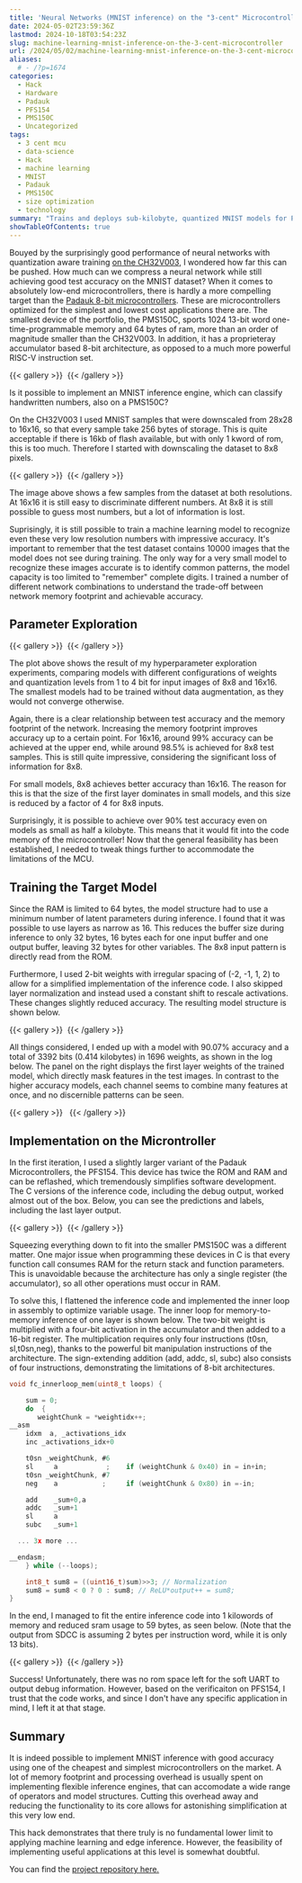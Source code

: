 ```yaml
---
title: 'Neural Networks (MNIST inference) on the "3-cent" Microcontroller'
date: 2024-05-02T23:59:36Z
lastmod: 2024-10-18T03:54:23Z
slug: machine-learning-mnist-inference-on-the-3-cent-microcontroller
url: /2024/05/02/machine-learning-mnist-inference-on-the-3-cent-microcontroller/
aliases:
  # - /?p=1674
categories:
  - Hack
  - Hardware
  - Padauk
  - PFS154
  - PMS150C
  - Uncategorized
tags:
  - 3 cent mcu
  - data-science
  - Hack
  - machine learning
  - MNIST
  - Padauk
  - PMS150C
  - size optimization
  - technology
summary: "Trains and deploys sub-kilobyte, quantized MNIST models for Padauk PMS150C MCUs, charting parameter sweeps, architecture tweaks, and inline-assembly optimizations that squeeze inference into 1 kword of OTP and 59 bytes of RAM."
showTableOfContents: true
---
```

Bouyed by the surprisingly good performance of neural networks with quantization aware training [on the CH32V003](/2024/04/24/implementing-neural-networks-on-the-10-cent-risc-v-mcu-without-multiplier/), I wondered how far this can be pushed. How much can we compress a neural network while still achieving good test accuracy on the MNIST dataset? When it comes to absolutely low-end microcontrollers, there is hardly a more compelling target than the [Padauk 8-bit microcontrollers](/2019/08/12/the-terrible-3-cent-mcu/). These are microcontrollers optimized for the simplest and lowest cost applications there are. The smallest device of the portfolio, the PMS150C, sports 1024 13-bit word one-time-programmable memory and 64 bytes of ram, more than an order of magnitude smaller than the CH32V003. In addition, it has a proprieteray accumulator based 8-bit architecture, as opposed to a much more powerful RISC-V instruction set.

{{< gallery >}}
  <img src="banner-1.png" alt="" />
{{< /gallery >}}

Is it possible to implement an MNIST inference engine, which can classify handwritten numbers, also on a PMS150C?

On the CH32V003 I used MNIST samples that were downscaled from 28x28 to 16x16, so that every sample take 256 bytes of storage. This is quite acceptable if there is 16kb of flash available, but with only 1 kword of rom, this is too much. Therefore I started with downscaling the dataset to 8x8 pixels.

{{< gallery >}}
  <img src="samplescompared-1.png" alt="" />
{{< /gallery >}}

The image above shows a few samples from the dataset at both resolutions. At 16x16 it is still easy to discriminate different numbers. At 8x8 it is still possible to guess most numbers, but a lot of information is lost.

Suprisingly, it is still possible to train a machine learning model to recognize even these very low resolution numbers with impressive accuracy. It's important to remember that the test dataset contains 10000 images that the model does not see during training. The only way for a very small model to recognize these images accurate is to identify common patterns, the model capacity is too limited to "remember" complete digits. I trained a number of different network combinations to understand the trade-off between network memory footprint and achievable accuracy.

## Parameter Exploration

{{< gallery >}}
  <img src="nnexploration.png" alt="" />
{{< /gallery >}}

The plot above shows the result of my hyperparameter exploration experiments, comparing models with different configurations of weights and quantization levels from 1 to 4 bit for input images of 8x8 and 16x16. The smallest models had to be trained without data augmentation, as they would not converge otherwise.

Again, there is a clear relationship between test accuracy and the memory footprint of the network. Increasing the memory footprint improves accuracy up to a certain point. For 16x16, around 99% accuracy can be achieved at the upper end, while around 98.5% is achieved for 8x8 test samples. This is still quite impressive, considering the significant loss of information for 8x8.

For small models, 8x8 achieves better accuracy than 16x16. The reason for this is that the size of the first layer dominates in small models, and this size is reduced by a factor of 4 for 8x8 inputs.

Surprisingly, it is possible to achieve over 90% test accuracy even on models as small as half a kilobyte. This means that it would fit into the code memory of the microcontroller! Now that the general feasibility has been established, I needed to tweak things further to accommodate the limitations of the MCU.

## Training the Target Model

Since the RAM is limited to 64 bytes, the model structure had to use a minimum number of latent parameters during inference. I found that it was possible to use layers as narrow as 16. This reduces the buffer size during inference to only 32 bytes, 16 bytes each for one input buffer and one output buffer, leaving 32 bytes for other variables. The 8x8 input pattern is directly read from the ROM.

Furthermore, I used 2-bit weights with irregular spacing of (-2, -1, 1, 2) to allow for a simplified implementation of the inference code. I also skipped layer normalization and instead used a constant shift to rescale activations. These changes slightly reduced accuracy. The resulting model structure is shown below.

{{< gallery >}}
  <img src="model_mcu.drawio.png" alt="" />
{{< /gallery >}}

All things considered, I ended up with a model with 90.07% accuracy and a total of 3392 bits (0.414 kilobytes) in 1696 weights, as shown in the log below. The panel on the right displays the first layer weights of the trained model, which directly mask features in the test images. In contrast to the higher accuracy models, each channel seems to combine many features at once, and no discernible patterns can be seen.



{{< gallery >}}
  <img src="grafik-9.webp" alt="" />
  <img src="firstlayer-1.png" alt="" />
{{< /gallery >}}



## Implementation on the Microntroller

In the first iteration, I used a slightly larger variant of the Padauk Microcontrollers, the PFS154. This device has twice the ROM and RAM and can be reflashed, which tremendously simplifies software development. The C versions of the inference code, including the debug output, worked almost out of the box. Below, you can see the predictions and labels, including the last layer output.

{{< gallery >}}
  <img src="grafik-10.png" alt="" />
{{< /gallery >}}

Squeezing everything down to fit into the smaller PMS150C was a different matter. One major issue when programming these devices in C is that every function call consumes RAM for the return stack and function parameters. This is unavoidable because the architecture has only a single register (the accumulator), so all other operations must occur in RAM.

To solve this, I flattened the inference code and implemented the inner loop in assembly to optimize variable usage. The inner loop for memory-to-memory inference of one layer is shown below. The two-bit weight is multiplied with a four-bit activation in the accumulator and then added to a 16-bit register. The multiplication requires only four instructions (t0sn, sl,t0sn,neg), thanks to the powerful bit manipulation instructions of the architecture. The sign-extending addition (add, addc, sl, subc) also consists of four instructions, demonstrating the limitations of 8-bit architectures.


```c
void fc_innerloop_mem(uint8_t loops) {

    sum = 0;
    do  {
       weightChunk = *weightidx++;
__asm   
    idxm  a, _activations_idx
    inc _activations_idx+0

    t0sn _weightChunk, #6
    sl     a            ;    if (weightChunk & 0x40) in = in+in;
    t0sn _weightChunk, #7
    neg    a           ;     if (weightChunk & 0x80) in =-in;                    

    add    _sum+0,a
    addc   _sum+1
    sl     a 
    subc   _sum+1  

  ... 3x more ...

__endasm;
    } while (--loops);

    int8_t sum8 = ((uint16_t)sum)>>3; // Normalization
    sum8 = sum8 < 0 ? 0 : sum8; // ReLU*output++ = sum8;
}
```


In the end, I managed to fit the entire inference code into 1 kilowords of memory and reduced sram usage to 59 bytes, as seen below. (Note that the output from SDCC is assuming 2 bytes per instruction word, while it is only 13 bits).

{{< gallery >}}
  <img src="grafik-11.png" alt="" />
{{< /gallery >}}

Success! Unfortunately, there was no rom space left for the soft UART to output debug information. However, based on the verificaiton on PFS154, I trust that the code works, and since I don't have any specific application in mind, I left it at that stage.

## Summary

It is indeed possible to implement MNIST inference with good accuracy using one of the cheapest and simplest microcontrollers on the market. A lot of memory footprint and processing overhead is usually spent on implementing flexible inference engines, that can accomodate a wide range of operators and model structures. Cutting this overhead away and reducing the functionality to its core allows for astonishing simplification at this very low end.

This hack demonstrates that there truly is no fundamental lower limit to applying machine learning and edge inference. However, the feasibility of implementing useful applications at this level is somewhat doubtful.

You can find the [project repository here.](https://github.com/cpldcpu/BitNetPDK)
